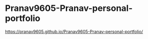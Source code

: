 # Pranav9605-Pranav-personal-portfolio
https://pranav9605.github.io/Pranav9605-Pranav-personal-portfolio/
